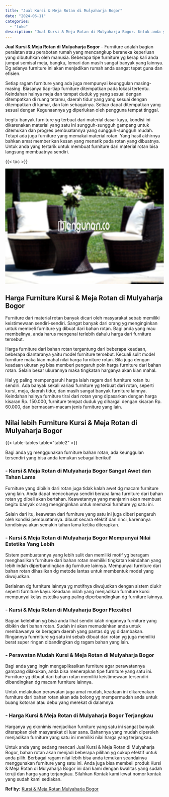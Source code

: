 ```yaml
---
title: "Jual Kursi & Meja Rotan di Mulyaharja Bogor"
date: "2024-06-11"
categories: 
  - "toko"
description: "Jual Kursi & Meja Rotan di Mulyaharja Bogor. Untuk anda yang sedang mencari Jual Kursi & Meja Rotan di Mulyaharja Bogor, bahan rotan akan menjadi beberapa pi..."
---
```


**Jual Kursi & Meja Rotan di Mulyaharja Bogor** – Furniture adalah bagian peralatan atau perabotan rumah yang mencangkup beraneka keperluan yang dibutuhkan oleh manusia. Beberapa tipe furniture yg kerap kali anda jumpai semisal meja, bangku, lemari dan masih sangat banyak yang lainnya. Dg adanya furniture ini akan menjadikan rumah anda sangat tepat guna dan efisien.

Setiap ragam furniture yang ada juga mempunyai keunggulan masing-masing. Biasanya tiap-tiap furniture ditempatkan pada lokasi tertentu. Keindahan halnya meja dan tempat duduk yg yang sesuai dengan ditempatkan di ruang tetamu, daerah tidur yang yang sesuai dengan ditempatkan di kamar, dan lain sebagainya. Setiap dapat ditempatkan yang sesuai dengan Kegunaannya yg diperlukan oleh pengguna tempat tinggal.

begitu banyak furniture yg terbuat dari material dasar kayu, kondisi ini dikarenakan material yang satu ini sungguh-sungguh gampang untuk ditemukan dan progres pembuatannya yang sungguh-sungguh mudah. Tetapi ada juga furniture yang memakai material rotan. Yang hasil akhirnya bahkan amat memberikan kesan yang menarik pada rotan yang dibuatnya. Untuk anda yang tertarik untuk membuat furniture dari material rotan bisa langsung membuatnya sendiri.

{{< toc >}}

![Jual Kursi & Meja Rotan di Mulyaharja Bogor](/images/kursi-meja-rotan-murah41.png)

## Harga Furniture Kursi & Meja Rotan di Mulyaharja Bogor

Furniture dari material rotan banyak dicari oleh masyarakat sebab memiliki keistimewaan sendiri-sendiri. Sangat banyak dari orang yg menginginkan untuk membeli furniture yg dibuat dari bahan rotan. Bagi anda yang mau membelinya, anda harus mengenal terlebih dahulu harga dari furniture tersebut.

Harga furniture dari bahan rotan tergantung dari beberapa keadaan, beberapa diantaranya yaitu model furniture tersebut. Kecuali sulit model furniture maka kian mahal nilai harga furniture rotan. Bila juga dengan keadaan ukuran yg bisa memberi pengaruh poin harga furniture dari bahan rotan. Selain besar ukurannya maka tingkatan harganya akan kian mahal.

Hal yg paling mempengaruhi harga ialah ragam dari furniture rotan itu sendiri. Ada banyak sekali variasi furniture yg terbuat dari rotan, seperti kursi, meja, daerah tidur, dan masih sangat banyak furniture lainnya. Keindahan halnya furniture tirai dari rotan yang dipasarkan dengan harga kisaran Rp. 150.000, furniture tempat duduk yg dihargai dengan kisaran Rp. 60.000, dan bermacam-macam jenis furniture yang lain.

## Nilai lebih Furniture Kursi & Meja Rotan di Mulyaharja Bogor

{{< table-tables table="table2" >}}

Bagi anda yg menggunakan furniture bahan rotan, ada keunggulan tersendiri yang bisa anda temukan sebagai berikut!

### \- Kursi & Meja Rotan di Mulyaharja Bogor Sangat Awet dan Tahan Lama

Furniture yang dibikin dari rotan juga tidak kalah awet dg macam furniture yang lain. Anda dapat mencobanya sendiri berapa lama furniture dari bahan rotan yg dibeli akan bertahan. Keawetannya yang menjamin akan membuat begitu banyak orang menginginkan untuk memakai furniture yg satu ini.

Selain dari itu, keawetan dari furniture yang satu ini juga diberi pengaruh oleh kondisi pembuatannya. dibuat secara efektif dan rinci, karenanya kondisinya akan semakin tahan lama ketika diterapkan.

### \- Kursi & Meja Rotan di Mulyaharja Bogor Mempunyai Nilai Estetika Yang Lebih

Sistem pembuatannya yang lebih sulit dan memiliki motif yg beragam menghasilkan furniture dari bahan rotan memiliki tingkatan keindahan yang lebih indah diperbandingkan dg furniture lainnya. Mempunyai furniture dari bahan rotan dihasilkan dg metode lantas untuk membentuk model yang diwujudkan.

Berlainan dg furniture lainnya yg motifnya diwujudkan dengan sistem diukir seperti furniture kayu. Keadaan inilah yang menjadikan furniture kursi mempunyai kelas estetika yang paling diperbandingkan dg furniture lainnya.

### \- Kursi & Meja Rotan di Mulyaharja Bogor Flexsibel

Bagian kelebihan yg bisa anda lihat sendiri ialah ringannya furniture yang dibikin dari bahan rotan. Sudah ini akan memudahkan anda untuk membawanya ke beragam daerah yang pantas dg yg didambakan. Ringannya funrniture yg satu ini sebab dibuat dari rotan yg juga memiliki berat super ringan dibandingkan dg ragam bahan yang lain.

### \- Perawatan Mudah Kursi & Meja Rotan di Mulyaharja Bogor

Bagi anda yang ingin mengaplikasikan furniture agar perawatannya gampang dilakukan, anda bisa menerapkan tipe furniture yang satu ini. Furniture yg dibuat dari bahan rotan memiliki keistimewaan tersendiri dibandingkan dg macam furniture lainnya.

Untuk melakukan perawatan juga amat mudah, keadaan ini dikarenakan furniture dari bahan rotan akan ada bolong yg mempermudah anda untuk buang kotoran atau debu yang merekat di dalamnya.

### \- Harga Kursi & Meja Rotan di Mulyaharja Bogor Terjangkau

Harganya yg ekonimis menjadikan furniture yang satu ini sangat banyak diterapkan oleh masyarakat di luar sana. Bahannya yang mudah diperoleh menjadikan furniture yang satu ini memiliki nilai harga yang terjangkau.

Untuk anda yang sedang mencari Jual Kursi & Meja Rotan di Mulyaharja Bogor, bahan rotan akan menjadi beberapa pilihan yg cukup efektif untuk anda pilih. Berbagai ragam nilai lebih bisa anda temukan seandainya menggunakan furniture yang satu ini. Anda juga bisa membeli produk Kursi & Meja Rotan di Mulyaharja Bogor ini dari kami dengan kwalitas yang sudah teruji dan harga yang terjangkau. Silahkan Kontak kami lewat nomor kontak yang sudah kami sediakan.

**Ref by:** [Kursi & Meja Rotan Mulyaharja Bogor](https://id.wikipedia.org/wiki/Kursi)
